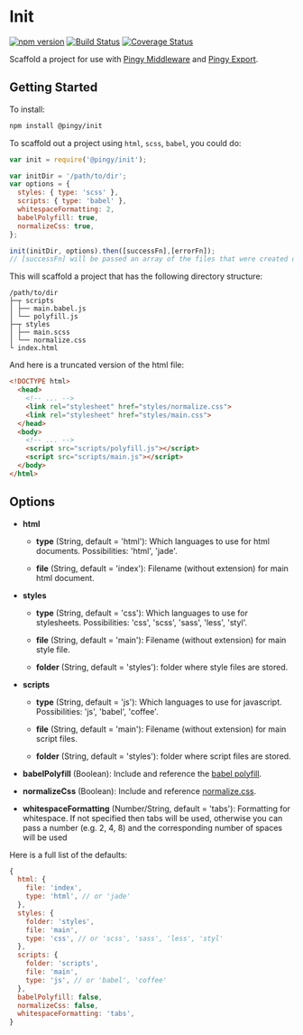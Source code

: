 Init
====

[![npm version](https://badge.fury.io/js/barnyard.svg)](https://badge.fury.io/js/barnyard)
[![Build Status](https://travis-ci.org/davej/barnyard.svg?branch=master)](https://travis-ci.org/davej/barnyard)
[![Coverage Status](https://img.shields.io/coveralls/davej/barnyard.svg)](https://coveralls.io/r/davej/barnyard?branch=master)

Scaffold a project for use with [Pingy Middleware](https://github.com/pingyhq/pingy-cli/tree/master/packages/middleware) and [Pingy Export](https://github.com/pingyhq/pingy-cli/tree/master/packages/export).


Getting Started
---------------

To install:
```sh
npm install @pingy/init
```

To scaffold out a project using `html`, `scss`, `babel`, you could do:

```javascript
var init = require('@pingy/init');

var initDir = '/path/to/dir';
var options = {
  styles: { type: 'scss' },
  scripts: { type: 'babel' },
  whitespaceFormatting: 2,
  babelPolyfill: true,
  normalizeCss: true,
};

init(initDir, options).then([successFn],[errorFn]);
// [successFn] will be passed an array of the files that were created during the scaffold
```

This will scaffold a project that has the following directory structure:

```
/path/to/dir
├─┬ scripts
│ ├── main.babel.js
│ └── polyfill.js
├─┬ styles
│ ├── main.scss
│ └── normalize.css
└ index.html
```

And here is a truncated version of the html file:

```html
<!DOCTYPE html>
  <head>
    <!-- ... -->
    <link rel="stylesheet" href="styles/normalize.css">
    <link rel="stylesheet" href="styles/main.css">
  </head>
  <body>
    <!-- ... -->
    <script src="scripts/polyfill.js"></script>
    <script src="scripts/main.js"></script>
  </body>
</html>
```


Options
-------

- **html**

  - **type** (String, default = 'html'): Which languages to use for html documents. Possibilities: 'html', 'jade'.

  - **file** (String, default = 'index'): Filename (without extension) for main html document.

- **styles**

  - **type** (String, default = 'css'): Which languages to use for stylesheets. Possibilities: 'css', 'scss', 'sass', 'less', 'styl'.

  - **file** (String, default = 'main'): Filename (without extension) for main style file.

  - **folder** (String, default = 'styles'): folder where style files are stored.

- **scripts**

  - **type** (String, default = 'js'): Which languages to use for javascript. Possibilities: 'js', 'babel', 'coffee'.

  - **file** (String, default = 'main'): Filename (without extension) for main script files.

  - **folder** (String, default = 'styles'): folder where script files are stored.

- **babelPolyfill** (Boolean): Include and reference the [babel polyfill](https://babeljs.io/docs/usage/polyfill/).

- **normalizeCss** (Boolean): Include and reference [normalize.css](https://necolas.github.io/normalize.css/).

- **whitespaceFormatting** (Number/String, default = 'tabs'): Formatting for whitespace. If not specified then tabs will be used, otherwise you can pass a number (e.g. 2, 4, 8) and the corresponding number of spaces will be used

Here is a full list of the defaults:

```js
{
  html: {
    file: 'index',
    type: 'html', // or 'jade'
  },
  styles: {
    folder: 'styles',
    file: 'main',
    type: 'css', // or 'scss', 'sass', 'less', 'styl'
  },
  scripts: {
    folder: 'scripts',
    file: 'main',
    type: 'js', // or 'babel', 'coffee'
  },
  babelPolyfill: false,
  normalizeCss: false,
  whitespaceFormatting: 'tabs',
}
```
